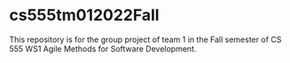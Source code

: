 # cs555tm012022Fall
This repository is for the group project of team 1 in the Fall semester of CS 555 WS1 Agile Methods for Software Development.
